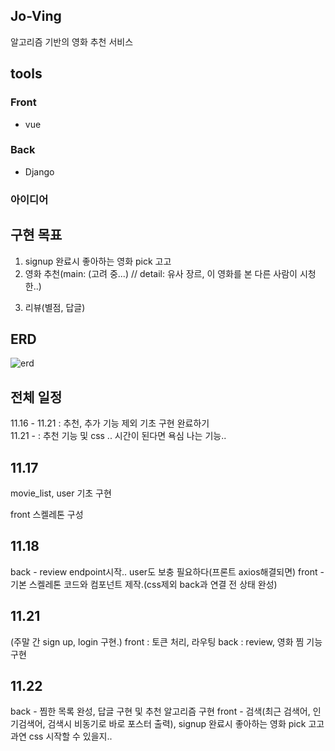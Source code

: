 ## Jo-Ving

알고리즘 기반의 영화 추천 서비스

## tools

### Front

- vue

### Back

- Django

### 아이디어

## 구현 목표

1. signup 완료시 좋아하는 영화 pick 고고
2. 영화 추천(main: (고려 중...) // detail: 유사 장르, 이 영화를 본 다른 사람이 시청한..)
<!-- 3. 찜, 찜 목록 조회 -->
3. 리뷰(별점, 답글)
<!-- 5. 검색(최근 검색어, 인기검색어, 검색시 비동기로 바로 포스터 출력) -->

## ERD

![erd](https://user-images.githubusercontent.com/109322161/202946378-264f5050-76bb-45b7-a028-9c2e581d804f.png)

## 전체 일정

11.16 - 11.21 : 추천, 추가 기능 제외 기초 구현 완료하기
<br>
11.21 - : 추천 기능 및 css .. 시간이 된다면 욕심 나는 기능..

## 11.17

movie_list, user 기초 구현

front 스켈레톤 구성

## 11.18

back - review endpoint시작.. user도 보충 필요하다(프론트 axios해결되면)
front - 기본 스켈레톤 코드와 컴포넌트 제작.(css제외 back과 연결 전 상태 완성)

## 11.21

(주말 간 sign up, login 구현.)
front : 토큰 처리, 라우팅
back : review, 영화 찜 기능 구현

## 11.22

back - 찜한 목록 완성, 답글 구현 및 추천 알고리즘 구현
front - 검색(최근 검색어, 인기검색어, 검색시 비동기로 바로 포스터 출력), signup 완료시 좋아하는 영화 pick 고고
과연 css 시작할 수 있을지..
